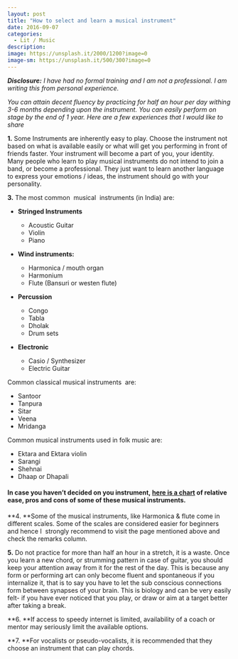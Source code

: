 ```yaml
---
layout: post
title: "How to select and learn a musical instrument"
date: 2016-09-07
categories:
  - Lit / Music
description: 
image: https://unsplash.it/2000/1200?image=0
image-sm: https://unsplash.it/500/300?image=0
---
```

_**Disclosure:** I have had no formal training and I am not a professional. I am writing this from personal experience._

_You can attain decent fluency by practicing for half an hour per day withing 3-6 months depending upon the instrument. You can easily perform on stage by the end of 1 year. Here are a few experiences that I would like to share_

**1.** Some Instruments are inherently easy to play. Choose the instrument not based on what is available easily or what will get you performing in front of friends faster. Your instrument will become a part of you, your identity.
Many people who learn to play musical instruments do not intend to join a band, or become a professional. They just want to learn another language to express your emotions / ideas, the instrument should go with your personality.

**3.** The most common  musical  instruments (in India) are:

- **Stringed Instruments**
    - Acoustic Guitar
    - Violin
    - Piano

- **Wind instruments:**
    - Harmonica / mouth organ
    - Harmonium
    - Flute (Bansuri or westen flute)

- **Percussion**
    - Congo
    - Tabla
    - Dholak
    - Drum sets

- **Electronic**
    - Casio / Synthesizer
    - Electric Guitar

Common classical musical instruments  are:

- Santoor
- Tanpura
- Sitar
- Veena
- Mridanga

Common musical instruments used in folk music are:

- Ektara and Ektara violin
- Sarangi
- Shehnai
- Dhaap or Dhapali

#### In case you haven’t decided on you instrument, [here is a chart](http://www.pratyush.info/music/choose-a-musical-instrument/) of relative ease, pros and cons of some of these musical instruments.

**4. **Some of the musical instruments, like Harmonica & flute come in different scales. Some of the scales are considered easier for beginners and hence I  strongly recommend to visit the page mentioned above and check the remarks column.

**5.** Do not practice for more than half an hour in a stretch, it is a waste. Once you learn a new chord, or strumming pattern in case of guitar, you should keep your attention away from it for the rest of the day. This is because any form or performing art can only become fluent and spontaneous if you internalize it, that is to say you have to let the sub conscious connections form between synapses of your brain. This is biology and can be very easily felt- if you have ever noticed that you play, or draw or aim at a target better after taking a break.

**6. **If access to speedy internet is limited, availability of a coach or mentor may seriously limit the available options.

**7. **For vocalists or pseudo-vocalists, it is recommended that they choose an instrument that can play chords.
